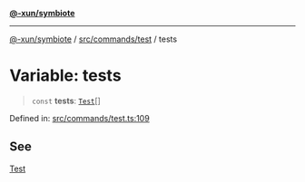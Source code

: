 [**@-xun/symbiote**](../../../../README.md)

***

[@-xun/symbiote](../../../../README.md) / [src/commands/test](../README.md) / tests

# Variable: tests

> `const` **tests**: [`Test`](../enumerations/Test.md)[]

Defined in: [src/commands/test.ts:109](https://github.com/Xunnamius/symbiote/blob/520897b087b8e240c6e7c9236ad875776c29a907/src/commands/test.ts#L109)

## See

[Test](../enumerations/Test.md)
